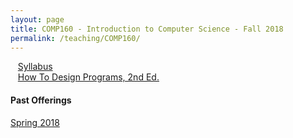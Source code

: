 ```yaml
---
layout: page
title: COMP160 - Introduction to Computer Science - Fall 2018
permalink: /teaching/COMP160/
---
```


&nbsp;&nbsp;&nbsp;[Syllabus](/teaching/COMP160/comp160-syllabus.pdf)  
&nbsp;&nbsp;&nbsp;[How To Design Programs, 2nd Ed.](http://www.htdp.org)  

#### Past Offerings

[Spring 2018](/teaching/COMP160/sp18/)
